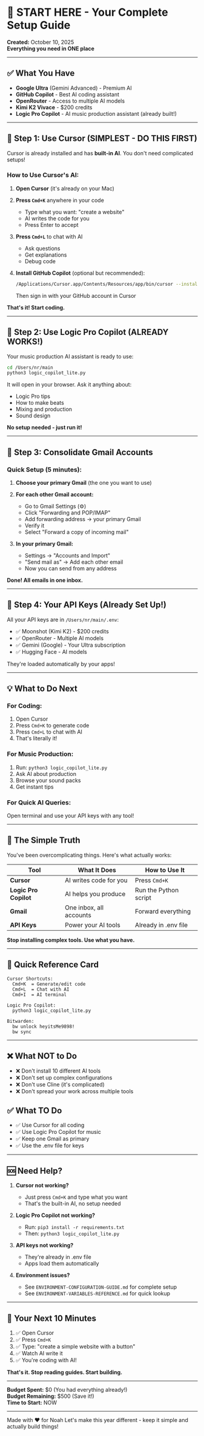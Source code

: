 # 🚀 START HERE - Your Complete Setup Guide

**Created:** October 10, 2025  
**Everything you need in ONE place**

---

## ✅ What You Have

- **Google Ultra** (Gemini Advanced) - Premium AI
- **GitHub Copilot** - Best AI coding assistant
- **OpenRouter** - Access to multiple AI models
- **Kimi K2 Vivace** - $200 credits
- **Logic Pro Copilot** - AI music production assistant (already built!)

---

## 🎯 Step 1: Use Cursor (SIMPLEST - DO THIS FIRST)

Cursor is already installed and has **built-in AI**. You don't need complicated setups!

### How to Use Cursor's AI:

1. **Open Cursor** (it's already on your Mac)

2. **Press `Cmd+K`** anywhere in your code
   - Type what you want: "create a website"
   - AI writes the code for you
   - Press Enter to accept

3. **Press `Cmd+L`** to chat with AI
   - Ask questions
   - Get explanations
   - Debug code

4. **Install GitHub Copilot** (optional but recommended):
   ```bash
   /Applications/Cursor.app/Contents/Resources/app/bin/cursor --install-extension GitHub.copilot
   ```
   Then sign in with your GitHub account in Cursor

**That's it! Start coding.**

---

## 🎵 Step 2: Use Logic Pro Copilot (ALREADY WORKS!)

Your music production AI assistant is ready to use:

```bash
cd /Users/nr/main
python3 logic_copilot_lite.py
```

It will open in your browser. Ask it anything about:
- Logic Pro tips
- How to make beats
- Mixing and production
- Sound design

**No setup needed - just run it!**

---

## 📧 Step 3: Consolidate Gmail Accounts

### Quick Setup (5 minutes):

1. **Choose your primary Gmail** (the one you want to use)

2. **For each other Gmail account:**
   - Go to Gmail Settings (⚙️)
   - Click "Forwarding and POP/IMAP"
   - Add forwarding address → your primary Gmail
   - Verify it
   - Select "Forward a copy of incoming mail"

3. **In your primary Gmail:**
   - Settings → "Accounts and Import"
   - "Send mail as" → Add each other email
   - Now you can send from any address

**Done! All emails in one inbox.**

---

## 🔑 Step 4: Your API Keys (Already Set Up!)

All your API keys are in `/Users/nr/main/.env`:

- ✅ Moonshot (Kimi K2) - $200 credits
- ✅ OpenRouter - Multiple AI models
- ✅ Gemini (Google) - Your Ultra subscription
- ✅ Hugging Face - AI models

They're loaded automatically by your apps!

---

## 💡 What to Do Next

### For Coding:
1. Open Cursor
2. Press `Cmd+K` to generate code
3. Press `Cmd+L` to chat with AI
4. That's literally it!

### For Music Production:
1. Run: `python3 logic_copilot_lite.py`
2. Ask AI about production
3. Browse your sound packs
4. Get instant tips

### For Quick AI Queries:
Open terminal and use your API keys with any tool!

---

## 🎯 The Simple Truth

You've been overcomplicating things. Here's what actually works:

| Tool | What It Does | How to Use It |
|------|--------------|---------------|
| **Cursor** | AI writes code for you | Press `Cmd+K` |
| **Logic Pro Copilot** | AI helps you produce | Run the Python script |
| **Gmail** | One inbox, all accounts | Forward everything |
| **API Keys** | Power your AI tools | Already in .env file |

**Stop installing complex tools. Use what you have.**

---

## 📝 Quick Reference Card

```
Cursor Shortcuts:
  Cmd+K  = Generate/edit code
  Cmd+L  = Chat with AI
  Cmd+I  = AI terminal

Logic Pro Copilot:
  python3 logic_copilot_lite.py
  
Bitwarden:
  bw unlock heyitsMe9898!
  bw sync
```

---

## ❌ What NOT to Do

- ❌ Don't install 10 different AI tools
- ❌ Don't set up complex configurations
- ❌ Don't use Cline (it's complicated)
- ❌ Don't spread your work across multiple tools

## ✅ What TO Do

- ✅ Use Cursor for all coding
- ✅ Use Logic Pro Copilot for music
- ✅ Keep one Gmail as primary
- ✅ Use the .env file for keys

---

## 🆘 Need Help?

1. **Cursor not working?**
   - Just press `Cmd+K` and type what you want
   - That's the built-in AI, no setup needed

2. **Logic Pro Copilot not working?**
   - Run: `pip3 install -r requirements.txt`
   - Then: `python3 logic_copilot_lite.py`

3. **API keys not working?**
   - They're already in .env file
   - Apps load them automatically

4. **Environment issues?**
   - See `ENVIRONMENT-CONFIGURATION-GUIDE.md` for complete setup
   - See `ENVIRONMENT-VARIABLES-REFERENCE.md` for quick lookup

---

## 🎯 Your Next 10 Minutes

1. ✅ Open Cursor
2. ✅ Press `Cmd+K`
3. ✅ Type: "create a simple website with a button"
4. ✅ Watch AI write it
5. ✅ You're coding with AI!

**That's it. Stop reading guides. Start building.**

---

**Budget Spent:** $0 (You had everything already!)  
**Budget Remaining:** $500 (Save it!)  
**Time to Start:** NOW

---

Made with ❤️ for Noah
Let's make this year different - keep it simple and actually build things!

